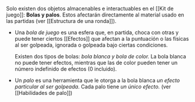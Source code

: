 Solo existen dos objetos almacenables e interactuables en el [[Kit de juego]]: **Bolas y palos**. Estos afectarán directamente al material usado en las partidas (ver [[Estructura de una ronda]]).
 - Una *bola de juego* es una esfera que, en partida, choca con otras y puede tener ciertos [[Efectos]] que afectan a la puntuación o las físicas al ser golpeada, ignorada o golpeada bajo ciertas condiciones. 
	 
	Existen dos tipos de bolas: *bola blanca y bola de color.* La bola blanca no puede tener efectos, mientras que las de color pueden tener un número indefinido de efectos (0 incluido).


- Un *palo* es una herramienta que le otorga a la bola blanca *un efecto particular al ser golpeada*. Cada palo tiene *un único efecto.* (ver [[Habilidades de palo]])